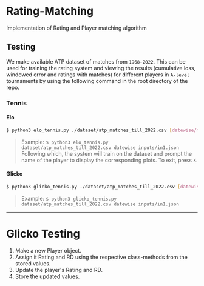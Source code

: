 # Rating-Matching
Implementation of Rating and Player matching algorithm 

## Testing 

We make available ATP dataset of matches from `1968-2022`. This can be used for training the rating system and viewing the results (cumulative loss, windowed error and ratings with matches) for different players in `A-level` tournaments by using the following command in the root directory of the repo. 

### Tennis

#### Elo
```sh
$ python3 elo_tennis.py ./dataset/atp_matches_till_2022.csv [datewise/matchwise] [OPTIONAL:file input]
```
> Example: `$ python3 elo_tennis.py dataset/atp_matches_till_2022.csv datewise inputs/in1.json`
Following which, the system will train on the dataset and prompt the name of the player to display the corresponding plots. To exit, press `X`.

#### Glicko
```sh
$ python3 glicko_tennis.py ./dataset/atp_matches_till_2022.csv [datewise] [input_file]
```
> Example: `$ python3 glicko_tennis.py dataset/atp_matches_till_2022.csv datewise inputs/in1.json`

***
# Glicko Testing
1. Make a new Player object.
2. Assign it Rating and RD using the respective class-methods from the stored values.
3. Update the player's Rating and RD.
4. Store the updated values.

